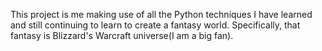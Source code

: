 This project is me making use of all the Python techniques I have learned and still continuing to learn to create a fantasy world.
Specifically, that fantasy is Blizzard's Warcraft universe(I am a big fan).
